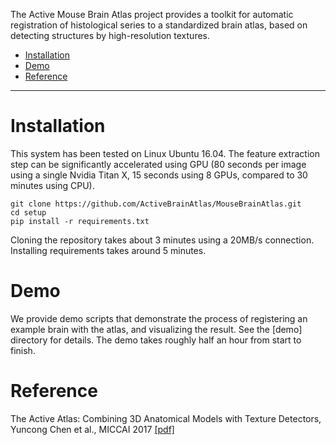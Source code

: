 The Active Mouse Brain Atlas project provides a toolkit for automatic registration of histological series to a standardized brain atlas, based on detecting structures by high-resolution textures.

- [Installation](#installation)
- [Demo](#demo)
- [Reference](#reference)

----

# Installation

This system has been tested on Linux Ubuntu 16.04. The feature extraction step can be significantly accelerated using GPU (80 seconds per image using a single Nvidia Titan X, 15 seconds using 8 GPUs, compared to 30 minutes using CPU).

```
git clone https://github.com/ActiveBrainAtlas/MouseBrainAtlas.git
cd setup
pip install -r requirements.txt
```

Cloning the repository takes about 3 minutes using a 20MB/s connection. Installing requirements takes around 5 minutes.

# Demo

We provide demo scripts that demonstrate the process of registering an example brain with the atlas, and visualizing the result. See the [demo] directory for details. The demo takes roughly half an hour from start to finish.

# Reference

The Active Atlas: Combining 3D Anatomical Models with Texture Detectors, Yuncong Chen et al., MICCAI 2017 [[pdf]](https://arxiv.org/pdf/1702.08606.pdf)

